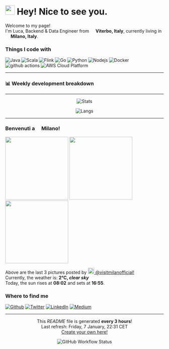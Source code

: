 <h1><img src="https://emojis.slackmojis.com/emojis/images/1531849430/4246/blob-sunglasses.gif?1531849430" width="30"/> Hey! Nice to see you.</h1>


<p>Welcome to my page! </br> I'm Luca, Backend & Data Engineer from <img src="https://cdn-icons-png.flaticon.com/512/197/197626.png" width="13"/> <b>Viterbo, Italy</b>, currently living in <img src="https://cdn-icons-png.flaticon.com/512/197/197626.png" width="13"/> <b>Milano, Italy</b>. </p>
<h3>Things I code with</h3>
<p>
  <img alt="Java" src="https://img.shields.io/badge/Java-ED8B00?style=for-the-badge&logo=java&logoColor=white" />
  <img alt="Scala" src="https://img.shields.io/badge/Scala-DC322F?style=for-the-badge&logo=scala&logoColor=white" />
  <img alt="Flink" src="https://img.shields.io/badge/Flink-pink.svg?style=for-the-badge&logo=data%3Aimage%2Fpng%3Bbase64%2CiVBORw0KGgoAAAANSUhEUgAAADIAAAAyCAYAAAAeP4ixAAATbklEQVR42s1aBVhVW7f9O%2FVw6JZUaaS7U6S7u5EGFYuyvYTdnegFExUvdgctyMXuvCaePnu8tffj%2Bd8u439%2B3%2BCcs3asOfacY8651vYPn%2BLf8OHDFQlyCdYQ3JSSZFPk8wrBBYIZBBofcz4AH9V4NTUVuQPWJlqixBBrLJwahLWzIlCa5o7xCe6YVRKOrGBbWIxSAIs1HBpKw7hsCYboP%2F4%2FEKEJ%2FEVCgtUoKysF8h1xUU6omx2P1sZScAdqweuZBW7XTHCv1YPzaC243bOxMN8VzqYKUJWXgIrcMLHOiGGrybVx%2Fy0iNAkZaSn2c5pAfLA1ruwvBq97Jni9c8D9uhbc20vBubeC%2FJ5Lj5OxGoaM6GQxXhyPxuPd6fBzGAXiGchIDheQ%2BwQM3TeDwOSzEKE9oaWuOKirrYyWNWlDBObi5ulKNKzIxaLZaaitTMDa2nSc3TMRgx3VYMjcXAzRpWlAeyxwKR2cllzUTfBCVZ4n5GWk%2BJIS7EPk3mKCsM9CxMxI8ysrEy08Ol9JjFsEzsN1uHf9MK5f64WI%2FxiCt%2B148fAEjjbPQvnkBNhY6CE9yh5tuwrRuiIJnDMRQFcicKwAuDwFuDEfTsYjqQCzkQItZamBzxZaOiNVuFPyfPDs5nJwn%2B2EiHsdIs4AhINdEL7rZX6L%2BQ8IHpKxbvDfdqNhQzmM9dVhNFoZs7N08fXuQFCtJaBOTwOufIF5icFoytanZCRZD4lHQglGfi6NKMaHWFzfsCwfjJCvE3H3Ez1cqyH6WMyMcR6v%2Bw5e3lqO9FBTSLFZCLDXBnVwMqhD00G11yLFzR59lVog96UIBASsz5p%2BY0IcLq6r9BMLmywh2GkM4ZcmEO6ygXCfGwTH48BvKwW%2FawqDbw6n4uJyX%2FjayFBSbAk82TQBTzeXgbq8FLH2ZlT7FEXIS0vQGnn1X6kjNrpqfN4eH3D3hoG3yxu8Lx3B2%2BkA3g4HvNxog%2BPVxqiKGoHiADnMj5dCWSCL8Uq6tw1q0oNIeK1AlJWBcEaAonhmmLSQFvznTL9%2FIQikvzvpjn51pTwc3DVq4G43AWdnMAab8vB29xy83rMGb%2FZvJtiOV9uW4%2FXyGAzMl4SB%2BjCm9uhrqaF1TjEizA1EVtoKwq7qvzPjBKGfsyC%2BJWCZ6WmLD%2BVn4tn0cjyvzMajGR44U6aFwVUS4K5l490abbxZHYZXmwmRL7fixYJpxCuSjMFKsjI4O20C7LS0MclHWjA%2FZphAQWY4nxxrIFhG4PipPfIvFosR5m0CNH%2BRi%2Bd1M%2FC0ZCqeFEzGnaxSzHXzwDQvPdHLFSPwdtUIvFrigZerl%2BHVxvV4MjcUkhLDKSkJCSwaGwhfg5HU00VK6JylyBRICRZLzGYxejH41EQ2p7qpcIbCAIfzxuNpUy1erJuLpxOm4nHaRDxOnoClzv4wV1MSPVxkhJfLjfBNTSFeb92K53PKIS3JEpmPGEF15fqjrUIPGR6K7yQlWJSTqjan3y8LNsoar8i95T46EXLTPw11tn1sCZZoYJ4LlGQUKHrym0F56E0vxd3ls%2FFi03w8m1mJRwmleBRRDG%2FN0Qi1UR18usQZz2qi8XrjJgxUVjEPIMXGQGSqLcdVlZahRY5CQzvOw%2BACnPRKpFgkFX8wkSExqw591yDYS8BMRkigMd9VfD4%2FEBIsCSQ6WfIeFefgln8eukPycK26HM%2BWzMLzL6rwKLYEK2396WuohwuD8LgmHq82bMb8yAiGiLKMtHiWmTs%2FXdeSv94%2BULDDKZS6SryhIS1H6%2BQQPf%2BHErlE0ExwhIBSkpXgk6orkCAk9hYFo688DaU2MdDR0Bafnz4Rt%2BZm4FF8MW745aLbbzyuT51GiFTjWVU5drtGMUZfn5eAB%2FXFeLpqPdQVFSkFSSlht28G7gblo8U9RpypZ8XvHJcOa2UNOmRvfWjWoknouRiO4JJP0mpLCddlWIlPT3Wg2ESYW7Ni0VZSik2u%2BaQ6e1NXVtficuVs9MychvszpuBhSAH6x41HT0QBnlRX4Fl5OVZ5BhHPkfCbX4THC%2BdiYnAoQ2ymQRDV6BBLBWoacMuMHXnbHEOEeoqqfOJlOqTmfzARaUn2ldoYN4GKnIzwq7JQ3K2Nh5GGkuCLqGgcTZ6JLc6V2DdzGW6sXo0nhw7hYvkitJfX4trcWXiSPQn3AvPR5ZWN26VleDppGlLMrKkxmhqcgTnV2JCdB9ZwFuTYMlSwlhEvUceMW2Roz9NTUBP4GlqIVoX4YUgbqr%2BbyJAurijKyAii7a24a9KjqfbqfOwtiBN7j7EU7wtfgj3hy3B1cRMefXUOd3e2kM%2BzaC3ZiMvTV6F3xjI8LZsGWqy9Y3OwLSQa9%2FMnQVFKGiuScoQVAbEi2qssFgtuakYCcxU9kaWGsTjF0odaGRCFfSmxmBnqzKfDiiBgaGn8p99DpIcATvpGg1MCw0Rr0rLRWT0T3mPM%2BBsClmF%2FXAOuLjmI%2BwfaMbDiMB6f6MWN9UexN2c3Lk7dgZ7KLWiJS2WIbLQLxRLvQMxwHgctBRWhtba5gCmAMsrUhvhCnCgux6XJ09AxdSK5rgTX5xbgdn0B0Y4cj5x3MUTbUDzTzB1q0rL9v4kIXUml2JJif3OXdxmuIYOrUqZgckCCuKNiFaKtIsSbPPeja%2F5pdM07gWubO9G%2F6gJu7%2BnF2cpj2JN9GBemtKB94iqE6BjhnHcy9OVVsCcwHvKSzDKYgamWHu%2FC9FpcnVWPgZoFuF5Xgxt1M3GLZLj7G%2BsxLyVGSLwlGKuuQ7X5pmPKGCcssfYhhZH1mlx%2FksDtp4jQBPwIPEjcUssS6sSeRi5vZ4RM4jXmrkacQwh%2FZeJM4RTrpWjNuoi2mV24VNWBnsV96F5wBX2r%2BrFn%2FCkcKjiLk8UH4aalAy%2B10fRThLQEe4gA7QVF4fzwAuGlKavQNm0Jumctw80NDXj8VStedHfh0fETOFs%2FDyTsKHVpOWq%2BpRdWOQaCpGOc9IwnDyYJ4%2FWteZL%2FW%2Bmbf0CEDP6NYDHBi7Em%2FryjpZfgou%2F%2BdmH0MsHOnCY46DlwC70K%2BcudO3F64g0GZ8pu4uKsO7hQdQuX597B3qwOLAhbShkoqrw3nEWgLqtCueg5clclzhZ1lDeiq3Ibeqo2EqxGT%2FUy9M5ejP66xRhYuADdpMqrycsJokeO4V8cm4zpJs7IN7LDPVJkV9j4klDNZ3CFpGpNGXm6lh3%2BPhEXgqdsCUnxtvQLOFR4A15GwW9rI7cI1qU0w0TT8l2O2xTB1uAnOF7yYgjfMNie0UElO03kaCrq8EcralB%2Bui5ItU4Tz%2FKvF2%2BJbcSmiB3YErUVG8PXYVvMKrTkrEPbdEKkeh1JCivRN3MxCbFaXCqvgIaiAn%2FqGCcBY%2FAQWj1i0TUuDV%2B5x%2BLb4%2F1%2BmZAjEqAj6dtEIggQY1vA2Zl1FXtz7yDTpZozedwK3vqU81BT0ObluM4S7k58gaas6yjyquPajPJ8Z6Htwgm1zOTMCt0kasxuQ3N%2BBw4WXERL0TmSwU7j%2BIQTOF12FOcmf0WMbyHYi%2FOTGojA1%2BPMhNVkmb4cneVLsD41VygtKSkmKZhPG%2FlrUW%2FlTXul69tEYmWl2OLdObewI6sPX2Z%2FjYb0XsrXJH6wIbMPxFOUo46vyFjdlq%2BlpMvPcK0QrEg6ji3pHWjIvILGnD7sHt%2BD%2FXmd2J9%2FCc0FZwmOEbSguXAf9hc2ks9taCnZgsbcRaiJKhHWxxQLy%2FzjeMYaIzmkSKLC1EXwa4zf6xKJZtco5vvtwPG0V3jviZDtl02G6ir8FXHHxdszexgDjxW%2FQbpzxbumrGuQlJASq8prCiqC1lO0x5rz7qO16AV9DoPjpW9wctI3OD35Ec5OvYvz027gwvSruFjZjctVbWirPo%2FzFa3YlrtcPDEwm6euqMr0akS0VJi2EbfNJ%2FVXeWBTSgFWT%2FJBfYI85lt4MmOjZRX59FKCIaKmoPo0ytae720cTDzQi41pl3C44BmOFL3EKGXDwUCLFN7O7H60Fn4DxviSNzg17TWWZx0UR7llcJ1NfPj2Rh58O0M3vo2BE9%2FDbBw%2F0DaM72sdILQ1tONqqGjQ6RRkXYExiiN4hYa2PDrm7xMR%2F5ZQSgoIIaUgF3Mi7RHh6MaMBWjq0y1UHkNEWVZZFGnhKY60GTu4Lb0bG1Ivoi5qHxVhNZ5jp%2BPFPZj%2F6P3Tby66gzi3fL6joY8g2XkSvyZyFzakXaRBHsBZbMs8Sz4Pw3KkHT0BbTxFT7bLOZy6G5RLT%2F67UeUaAEsDY7hY26LEN5QZO%2BYZR8lIsG8wRKTYUpjsmY%2BDhbvhMybq3XYS9xYjnXl0FttDdEMIMN4p8JovCrfJEiyObcHm9DZGT7tybhBt3EdLwVPsH38HiQ7FJObZlKwEWzzH3F0wZPxHA32%2F6wHZuBOY%2Bz6rWSipvWCIkCJIitklzA9dJYyxzeKsjD8llpGUpcr91wloEg0ZvSj1WUitST7NGE7CjoTZC6xOOI7JvjVUhHUcZa5lRjbVpEF7IUjLgHeTCPG3Gtnnl%2Fmbr9loH0iNklX4ekjskjhafBfTvGaIDxc8h6mmA8dex2eQkGCeNJ2Cm3KuYWH0XqQ6FSDJMQOZrpmoCpqKNUmLcCC%2FAeUu0yFF7jPDzE34YxM%2BIDjqEYe1dv7irY7BVL9%2F1g%2FOaXIKxwnP%2BN9EpNbSi04c0QwRenW3OKoZW5IvoDZij6g%2BslnopOc%2FeLT4NZPB6FDyMgrCdP%2B5ROjtOFfWTdCFs2VtOJh9HCsCdsBQyQg5ejY%2Fm0JpL10am4JF1j5Csh4XRo00Ftz%2Blueu%2B2cjcZQpLoxN%2Flnj6Uq%2FwT5QHKxl8MBEQXXa%2B%2FSrJK1MlbhMwdncAeQ7llAtJHTCLLPeHCp4gnnhjXDUHUtSbj9OTryPU2V3sC%2B7B1%2F4NyDRbBJ8dKIwWlEfOgpa1G%2FNQsQzYtKTie4N6Yj%2BPOYSi3x9G1SbutJCxoMhXexzjaQiRxq%2FtlRSu0f6NyGpPQP%2FV9XfE9GQU3s3030qjiQ240jSYUSYJwkddX3f0vXCTT8AzTkDOFP1BjsybqLEgXTBhuEYb51GLQ9bj9Xx%2B%2BGs44EtjqHi3yPeg25RVIWJy%2Ftrv%2FbNwjn3BJxxS0CLczQOOEZirY0fVtr4igzklflGCir8OeYegjpLb6G6tCxdQ5zeE5FlS5%2BcYJOEiwk70ZXajEXeFaDDbV7oTqrMdRo6qwawNfIk6pyW4YRPLjrSWnGiiKkpOFr0HPbajhjyxu9Cob4NRbLQt%2FXEeOcuGbv3M%2Felu2FlKZmb325Rom1G6FF9CZvRm7gVvUk7EGc8Dhry6jiZuheXJ5zGCof1uBVUgu7U%2FbiQ3YlTme1oSTmH7aFN8NUyFX9ISt1NRL7WLoD6rdfRHbK2jPy976xHZNiSgvOhc9AXuxxtUYtxKrweClKyaE%2FbiVMpTTjoPgs3omrQlnIALZFbsC9kLQ76z0ODTRTiRpqIPoAICadMkK73VxHZT7Sy1jFAfNI7Hoc9YyllWZl3xBHDvr2w2pSubye6EV2PE8GV2O8%2FFUE6dpjhkoZTMaRb9SpDf%2Fw6tIYswjly7FZgAbrGpmGPXSjy9K0%2FyCPX%2FbIxy8QNF0iokN8%2FG0qOOsqi43PMUZduItpU5kHNz%2FcWka2phm8T%2BRfdSXb5F%2BBm5BxMtQhEgoEzRsgooCWsBue8JuBq7Epc8Jv4nwI2LoMR5Twzd%2BpDiNBaOO0Wj6RRptQpr4QfPYd0vJSZkqygZ4U%2B%2BAfGEJhCcC4Dg%2F3bQfbZngP4znq9zFNtNO9BSDFuh5ej3MKfFDk2PDRNccSlBP1RdbgRUPBtA0iGScRSK58Pbj3avVJw0jUeEwzsKFJLxEmjzfi5Bta8ZB2zQR3S4UaYsfg3v%2FgLBJv%2FDv6XiuA3jYDgqA%2FEfbWQkx7%2B5gebD8QrvStsfcVM9ggpwiXfHESPNqd81S3wdVj1D7LTrYDx2OUYxnz%2FUK9c9EhiPExjnJqugN5DIMjUZMsJm7L%2FQb1b80cINvzhP9j0N7xYM4zezX%2F0Y7sow1SlZF6SduLbE5FKGiQOG2lG9fpl%2FGj78fAj4AF5SAN%2BWejxSUeoliGXtoU9nNU5VlVHmGCoIeCsowl8Fzvz%2FkG%2Fenj8U%2FtaqiStvT3tlfidia6Spo6sJUQrbf3eV%2FFPgcs%2BKSCtx2XaFsnhrP4iXWthgJaBINnYRDDbT42zJetfgmNT%2FyxaFCvByzO1FqhKywqGiPwkmZcNTiHUj3Wpu13CcdY78aOTOOQWTalIydAV%2BwDBFxLDWQu9lUfx6Na92MiOk0A0k6pvxY0abcLPMLDipulZcOg3Zr%2B0if03LRn5TrIpIBrqVj8p6CUv6aMof009XpWpK71BxyNvsu4rDGc%2FzNSx5H4%2FCuhugLQtNJGCX%2FWih6ytI0iPMzjR2IEie0qfjAhpSxjjhlZ%2B9CsGkC6ZN%2FRfplro9fl5Us1J8eTGjjIZJO9OXpLx4t%2F8xoqs%2BtLMFdWekSclXGg1FmeIhj6VVkgFxx6XCJA5%2BUPRoUhCjjfb3J1LNEpntMaP8ertX6TzLLNX0ex0VtX%2BhrTib8m6nPN7EKpt%2BI5uz8nDeTFGQfU52WZ9RV7wPCFP%2Fzm98iNz2X5r3lEk1Frk2VK0hqK%2BT%2BR%2FAA78T89m3e4kAAAAAElFTkSuQmCC" />
  <img alt="Go" src="https://img.shields.io/badge/Go-00ADD8?style=for-the-badge&logo=go&logoColor=white" />
  <img alt="Python" src="https://img.shields.io/badge/Python-3776AB?style=for-the-badge&logo=python&logoColor=white" />
  <img alt="Nodejs" src="https://img.shields.io/badge/-Nodejs-43853d?style=for-the-badge&logo=Node.js&logoColor=white" />
  <img alt="Docker" src="https://img.shields.io/badge/-Docker-46a2f1?style=for-the-badge&logo=docker&logoColor=white" />
  <img alt="github actions" src="https://img.shields.io/badge/-Github_Actions-2088FF?style=for-the-badge&logo=github-actions&logoColor=white" />
  <img alt="AWS Cloud Platform" src="https://img.shields.io/badge/Amazon_AWS-232F3E?style=for-the-badge&logo=amazon-aws&logoColor=white" />
</p>

------------
<h3>📊 Weekly development breakdown</h3>

<!--START_SECTION:waka-->

<!--END_SECTION:waka-->

------------
<p align="center"><img alt="Stats" src="https://github-readme-stats.vercel.app/api?username=Lukpier&count_private=true" /></p>
<p align="center"><img alt="Langs" src="https://github-readme-stats.vercel.app/api/top-langs/?username=Lukpier&theme=&layout=compact" /></p>

------------
<h3>Benvenuti a <img src="https://cdn-icons-png.flaticon.com/512/197/197626.png" width="13"/> Milano!</h3>
<p><img width="200" src="https:&#x2F;&#x2F;cdn2.dumpor.com&#x2F;view?q&#x3D;%3D%3DwM4YmZidTPkl2cfNmbfZSN3IjQGRUM20TZvZydRFmUvNXSmdDc4EjQQp0ShxWcjJ3QL52YXNGUaBFcLpGSw5Gcyl2X2hGbtQVQfBDM9g2bmQTL30jYjNmJBFUQBJ0ZNBDZmJUQ90GZlZiTxhHSxkDWBdmNudjcFtmSTVUZ9MGav91Yu9lJ2ATM9QXYj91Yu9lJ0Vmbu4GZjJmZuEmbm5SMtIjM2VWam5SbhJ3ZhR3culWP0h2Xj52X%2FcGcq5ibfRDM5kDO2UDN0kjN1ITO1kDMwMzXwcjMwEDNxIDMzEjN2gjN08lM5UjN4IDMzEzLwgDMxgHM4ATMw9SNzU2L1ETL1gDOy4SM1Q3L29Cdl5mLuR2YiZmLh5mZuETLyIjdllmZu0WYydWY0Nnbp9yL6MHc0RHa" /> <img width="200" src="https:&#x2F;&#x2F;cdn1.dumpor.com&#x2F;view?q&#x3D;%3DMDOmZmY30DZpN3Xj52XmgjMBNjREFjN9U2bmE0Q3x2QOZETTdVR3lGONlXSx4kTwgWbuRGN6FHTZBVc00kcrh1bYxUdPlUOUF0XwATPo9mJ00yN9I2YjZSQBFUQCdWTwQmZCFUPtRWZmk0YB1kT5gVQnxGaEBjcQllUfBXPjh2bfNmbfZSMwETP0F2YfNmbfZCdl5mLuR2YiZmLh5mZuITLyIjdllmZu0WYydWY0Nnbp1Ddo91Yu91PnBnau42XyMzMwIDN1gDO5QTMxgDNxUjN281NzgTOzgTMzcjMyYTMyUzXzcDM4ITM1kzLwgDMxgHM4ATMz9SNzU2L1ETL1gDOy4SM1Q3L29Cdl5mLuR2YiZmLh5mZuITLyIjdllmZu0WYydWY0Nnbp9yL6MHc0RHa" /> <img width="200" src="https:&#x2F;&#x2F;cdn1.dumpor.com&#x2F;view?q&#x3D;%3DMDOmZmY30DZpN3Xj52XmETMDNDMFFjN9U2bmc2Q0BzUwpENygzRu5kezVGTxsGVxwmetZ3UPVzZvJnd6ZXLYZ2aLdUWYxEOUF0XwATPo9mJ00yN9I2YjZSQBFUQCdWTwQmZCFUPtRWZm02ZthXLfhVQjh2SvlFZxEUcGFTPjh2bfNmbfZCOwETP0F2YfNmbfZCdl5mLuR2YiZmLh5mZuETLyIjdllmZu0WYydWY0Nnbp1Ddo91Yu91PnBnau42XzATN3IjN1MjN1ITN1UjM2gjM18FN0cDN5cTM0UzN1YTMzEzX0MDO4EDOzkzLwgDMxgHM4ATMw9SNzU2L1ETL1gDOy4SM1Q3L29Cdl5mLuR2YiZmLh5mZuETLyIjdllmZu0WYydWY0Nnbp9yL6MHc0RHa" /></p>
<p>Above are the last 3 pictures posted by <a href="https://www.instagram.com/visitmilanofficial/" target="_blank"><img src="https://upload.wikimedia.org/wikipedia/commons/thumb/e/e7/Instagram_logo_2016.svg/1024px-Instagram_logo_2016.svg.png" width="20"/> @visitmilanofficial!</a><br/>Currently, the weather is: <b> 2°C, <i>clear sky</i></b></br>Today, the sun rises at <b>08:02</b> and sets at <b>16:55</b>.</p>
<h3>Where to find me</h3>
<p><a href="https://github.com/Lukpier" target="_blank"><img alt="Github" src="https://img.shields.io/badge/GitHub-%2312100E.svg?&style=for-the-badge&logo=Github&logoColor=white" /></a> <a href="https://twitter.com/luk_pierri" target="_blank"><img alt="Twitter" src="https://img.shields.io/badge/twitter-%231DA1F2.svg?&style=for-the-badge&logo=twitter&logoColor=white" /></a> <a href="https://www.linkedin.com/in/luca-pierri-581871151/" target="_blank"><img alt="LinkedIn" src="https://img.shields.io/badge/linkedin-%230077B5.svg?&style=for-the-badge&logo=linkedin&logoColor=white" /></a> <a href="https://medium.com/@lukepier95" target="_blank"><img alt="Medium" src="https://img.shields.io/badge/medium-%2312100E.svg?&style=for-the-badge&logo=medium&logoColor=white" /></a>
</p>

------------
<p align="center">This <i>README</i> file is generated <b>every 3 hours</b>!</br>Last refresh: Friday, 7 January, 22:31 CET<br /><a href="https://medium.com/@th.guibert/how-to-create-a-self-updating-readme-md-for-your-github-profile-f8b05744ca91">Create your own here!</a></p>
<p align="center"><img alt="GitHub Workflow Status" src="https://img.shields.io/github/workflow/status/Lukpier/Lukpier/README%20build?style=for-the-badge"></p>

